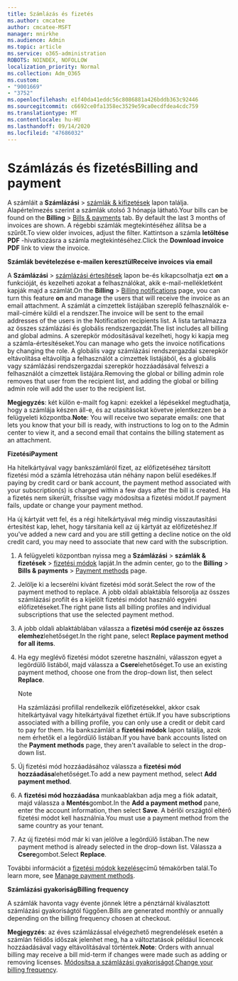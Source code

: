 ```yaml
---
title: Számlázás és fizetés
ms.author: cmcatee
author: cmcatee-MSFT
manager: mnirkhe
ms.audience: Admin
ms.topic: article
ms.service: o365-administration
ROBOTS: NOINDEX, NOFOLLOW
localization_priority: Normal
ms.collection: Adm_O365
ms.custom:
- "9001669"
- "3752"
ms.openlocfilehash: e1f40da41eddc56c8086881a426bddb363c92446
ms.sourcegitcommit: c6692ce0fa1358ec3529e59ca0ecdfdea4cdc759
ms.translationtype: MT
ms.contentlocale: hu-HU
ms.lasthandoff: 09/14/2020
ms.locfileid: "47686032"
---
```

# <a name="billing-and-payment"></a><span data-ttu-id="88ae9-102">Számlázás és fizetés</span><span class="sxs-lookup"><span data-stu-id="88ae9-102">Billing and payment</span></span>

<span data-ttu-id="88ae9-103">A számláit a **Számlázási**  >  [számlák & kifizetések](https://go.microsoft.com/fwlink/p/?linkid=848039) lapon találja.  Alapértelmezés szerint a számlák utolsó 3 hónapja látható.</span><span class="sxs-lookup"><span data-stu-id="88ae9-103">Your bills can be found on the **Billing** > [Bills & payments](https://go.microsoft.com/fwlink/p/?linkid=848039) tab.  By default the last 3 months of invoices are shown.</span></span>  <span data-ttu-id="88ae9-104">A régebbi számlák megtekintéséhez állítsa be a szűrőt.</span><span class="sxs-lookup"><span data-stu-id="88ae9-104">To view older invoices, adjust the filter.</span></span>  <span data-ttu-id="88ae9-105">Kattintson a számla **letöltése PDF** -hivatkozásra a számla megtekintéséhez.</span><span class="sxs-lookup"><span data-stu-id="88ae9-105">Click the **Download invoice PDF** link to view the invoice.</span></span>

<span data-ttu-id="88ae9-106">**Számlák bevételezése e-mailen keresztül**</span><span class="sxs-lookup"><span data-stu-id="88ae9-106">**Receive invoices via email**</span></span>

<span data-ttu-id="88ae9-107">A **Számlázási**  >  [számlázási értesítések](https://go.microsoft.com/fwlink/p/?linkid=853212) lapon be-és kikapcsolhatja ezt **on** a funkcióját, és kezelheti azokat a felhasználókat, akik e-mail-mellékletként kapják majd a számlát.</span><span class="sxs-lookup"><span data-stu-id="88ae9-107">On the **Billing** > [Billing notifications](https://go.microsoft.com/fwlink/p/?linkid=853212) page, you can turn this feature **on** and manage the users that will receive the invoice as an email attachment.</span></span> <span data-ttu-id="88ae9-108">A számlát a címzettek listájában szereplő felhasználók e-mail-címére küldi el a rendszer.</span><span class="sxs-lookup"><span data-stu-id="88ae9-108">The invoice will be sent to the email addresses of the users in the Notification recipients list.</span></span> <span data-ttu-id="88ae9-109">A lista tartalmazza az összes számlázási és globális rendszergazdát.</span><span class="sxs-lookup"><span data-stu-id="88ae9-109">The list includes all billing and global admins.</span></span>  <span data-ttu-id="88ae9-110">A szerepkör módosításával kezelheti, hogy ki kapja meg a számla-értesítéseket.</span><span class="sxs-lookup"><span data-stu-id="88ae9-110">You can manage who gets the invoice notifications by changing the role.</span></span>  <span data-ttu-id="88ae9-111">A globális vagy számlázási rendszergazdai szerepkör eltávolítása eltávolítja a felhasználót a címzettek listájából, és a globális vagy számlázási rendszergazdai szerepkör hozzáadásával felveszi a felhasználót a címzettek listájára.</span><span class="sxs-lookup"><span data-stu-id="88ae9-111">Removing the global or billing admin role removes that user from the recipient list, and adding the global or billing admin role will add the user to the recipient list.</span></span>

<span data-ttu-id="88ae9-112">**Megjegyzés**: két külön e-mailt fog kapni: ezekkel a lépésekkel megtudhatja, hogy a számlája készen áll-e, és az utasításokat követve jelentkezzen be a felügyeleti központba.</span><span class="sxs-lookup"><span data-stu-id="88ae9-112">**Note**: You will receive two separate emails: one that lets you know that your bill is ready, with instructions to log on to the Admin center to view it, and a second email that contains the billing statement as an attachment.</span></span>

<span data-ttu-id="88ae9-113">**Fizetési**</span><span class="sxs-lookup"><span data-stu-id="88ae9-113">**Payment**</span></span>

<span data-ttu-id="88ae9-114">Ha hitelkártyával vagy bankszámláról fizet, az előfizetéséhez társított fizetési mód a számla létrehozása után néhány napon belül esedékes.</span><span class="sxs-lookup"><span data-stu-id="88ae9-114">If paying by credit card or bank account, the payment method associated with your subscription(s) is charged within a few days after the bill is created.</span></span> <span data-ttu-id="88ae9-115">Ha a fizetés nem sikerült, frissítse vagy módosítsa a fizetési módot.</span><span class="sxs-lookup"><span data-stu-id="88ae9-115">If payment fails, update or change your payment method.</span></span>

<span data-ttu-id="88ae9-116">Ha új kártyát vett fel, és a régi hitelkártyával még mindig visszautasítási értesítést kap, lehet, hogy társítania kell az új kártyát az előfizetéshez.</span><span class="sxs-lookup"><span data-stu-id="88ae9-116">If you've added a new card and you are still getting a decline notice on the old credit card, you may need to associate that new card with the subscription.</span></span>

1. <span data-ttu-id="88ae9-117">A felügyeleti központban nyissa meg a **Számlázási**  >  **számlák & fizetések**  >  [fizetési módok](https://go.microsoft.com/fwlink/p/?linkid=2018806) lapját.</span><span class="sxs-lookup"><span data-stu-id="88ae9-117">In the admin center, go to the **Billing** > **Bills & payments** > [Payment methods](https://go.microsoft.com/fwlink/p/?linkid=2018806) page.</span></span>

2. <span data-ttu-id="88ae9-118">Jelölje ki a lecserélni kívánt fizetési mód sorát.</span><span class="sxs-lookup"><span data-stu-id="88ae9-118">Select the row of the payment method to replace.</span></span> <span data-ttu-id="88ae9-119">A jobb oldali ablaktábla felsorolja az összes számlázási profilt és a kijelölt fizetési módot használó egyéni előfizetéseket.</span><span class="sxs-lookup"><span data-stu-id="88ae9-119">The right pane lists all billing profiles and individual subscriptions that use the selected payment method.</span></span>

3. <span data-ttu-id="88ae9-120">A jobb oldali ablaktáblában válassza a **fizetési mód cseréje az összes elemhez**lehetőséget.</span><span class="sxs-lookup"><span data-stu-id="88ae9-120">In the right pane, select **Replace payment method for all items**.</span></span>

4. <span data-ttu-id="88ae9-121">Ha egy meglévő fizetési módot szeretne használni, válasszon egyet a legördülő listából, majd válassza a **Csere**lehetőséget.</span><span class="sxs-lookup"><span data-stu-id="88ae9-121">To use an existing payment method, choose one from the drop-down list, then select **Replace**.</span></span>

    > [!NOTE]
    > <span data-ttu-id="88ae9-122">Ha számlázási profillal rendelkezik előfizetésekkel, akkor csak hitelkártyával vagy hitelkártyával fizethet értük.</span><span class="sxs-lookup"><span data-stu-id="88ae9-122">If you have subscriptions associated with a billing profile, you can only use a credit or debit card to pay for them.</span></span> <span data-ttu-id="88ae9-123">Ha bankszámláit a **fizetési módok** lapon találja, azok nem érhetők el a legördülő listában.</span><span class="sxs-lookup"><span data-stu-id="88ae9-123">If you have bank accounts listed on the **Payment methods** page, they aren't available to select in the drop-down list.</span></span>

5. <span data-ttu-id="88ae9-124">Új fizetési mód hozzáadásához válassza a **fizetési mód hozzáadása**lehetőséget.</span><span class="sxs-lookup"><span data-stu-id="88ae9-124">To add a new payment method, select **Add payment method**.</span></span>

6. <span data-ttu-id="88ae9-125">A **fizetési mód hozzáadása** munkaablakban adja meg a fiók adatait, majd válassza a **Mentés**gombot.</span><span class="sxs-lookup"><span data-stu-id="88ae9-125">In the **Add a payment method** pane, enter the account information, then select **Save**.</span></span> <span data-ttu-id="88ae9-126">A bérlői országtól eltérő fizetési módot kell használnia.</span><span class="sxs-lookup"><span data-stu-id="88ae9-126">You must use a payment method from the same country as your tenant.</span></span>

7. <span data-ttu-id="88ae9-127">Az új fizetési mód már ki van jelölve a legördülő listában.</span><span class="sxs-lookup"><span data-stu-id="88ae9-127">The new payment method is already selected in the drop-down list.</span></span> <span data-ttu-id="88ae9-128">Válassza a **Csere**gombot.</span><span class="sxs-lookup"><span data-stu-id="88ae9-128">Select **Replace**.</span></span>

<span data-ttu-id="88ae9-129">További információt a [fizetési módok kezelése](https://docs.microsoft.com/microsoft-365/commerce/billing-and-payments/manage-payment-methods)című témakörben talál.</span><span class="sxs-lookup"><span data-stu-id="88ae9-129">To learn more, see [Manage payment methods](https://docs.microsoft.com/microsoft-365/commerce/billing-and-payments/manage-payment-methods).</span></span>

<span data-ttu-id="88ae9-130">**Számlázási gyakoriság**</span><span class="sxs-lookup"><span data-stu-id="88ae9-130">**Billing frequency**</span></span>

<span data-ttu-id="88ae9-131">A számlák havonta vagy évente jönnek létre a pénztárnál kiválasztott számlázási gyakoriságtól függően.</span><span class="sxs-lookup"><span data-stu-id="88ae9-131">Bills are generated monthly or annually depending on the billing frequency chosen at checkout.</span></span>  

<span data-ttu-id="88ae9-132">**Megjegyzés**: az éves számlázással elvégezhető megrendelések esetén a számlán félidős időszak jelenhet meg, ha a változtatások például licencek hozzáadásával vagy eltávolításával történtek.</span><span class="sxs-lookup"><span data-stu-id="88ae9-132">**Note**: Orders with annual billing may receive a bill mid-term if changes were made such as adding or removing licenses.</span></span> <span data-ttu-id="88ae9-133">[Módosítsa a számlázási gyakoriságot](https://docs.microsoft.com/microsoft-365/commerce/billing-and-payments/change-payment-frequency).</span><span class="sxs-lookup"><span data-stu-id="88ae9-133">[Change your billing frequency](https://docs.microsoft.com/microsoft-365/commerce/billing-and-payments/change-payment-frequency).</span></span>
